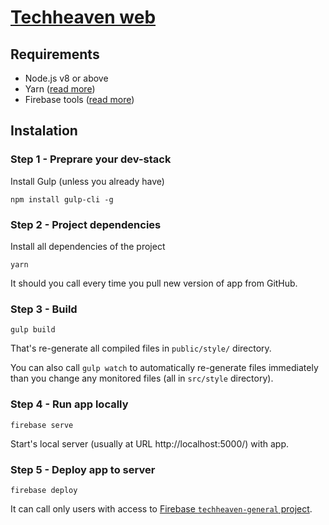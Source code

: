 # [Techheaven web](https://techheaven.org/)

## Requirements
- Node.js v8 or above
- Yarn ([read more](https://yarnpkg.com/en/docs/install))
- Firebase tools ([read more](https://firebase.google.com/docs/cli))   

## Instalation 

### Step 1 - Preprare your dev-stack
Install Gulp (unless you already have)
```
npm install gulp-cli -g
```

### Step 2 - Project dependencies
Install all dependencies of the project
```
yarn
```

It should you call every time you pull new version of app from GitHub.  

### Step 3 - Build
```
gulp build
```
That's re-generate all compiled files in `public/style/` directory.

You can also call `gulp watch` to automatically re-generate files immediately
than you change any monitored files (all in `src/style` directory).

### Step 4 - Run app locally
```
firebase serve
```
Start's local server (usually at URL http://localhost:5000/) with app.

### Step 5 - Deploy app to server
```
firebase deploy
```
It can call only users with access to [Firebase `techheaven-general` project](https://console.firebase.google.com/project/techheaven-general).
